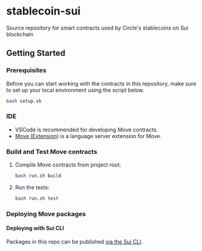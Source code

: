 # stablecoin-sui

Source repository for smart contracts used by Circle's stablecoins on Sui blockchain

## Getting Started

### Prerequisites

Before you can start working with the contracts in this repository, make sure to set up your local environment using the script below.

```bash
bash setup.sh
```

### IDE

- VSCode is recommended for developing Move contracts.
- [Move (Extension)](https://marketplace.visualstudio.com/items?itemName=mysten.move) is a language server extension for Move.

### Build and Test Move contracts

1. Compile Move contracts from project root:

   ```bash
   bash run.sh build
   ```

2. Run the tests:

   ```bash
   bash run.sh test
   ```

### Deploying Move packages

#### Deploying with Sui CLI

Packages in this repo can be published [via the Sui CLI](https://docs.sui.io/guides/developer/first-app/publish).
